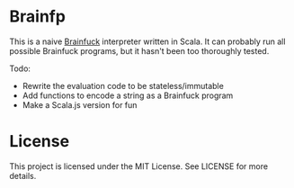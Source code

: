 # Brainfp

This is a naive [Brainfuck](https://en.wikipedia.org/wiki/Brainfuck) interpreter
written in Scala. It can probably run all possible Brainfuck programs, but it
hasn't been too thoroughly tested.

Todo:

* Rewrite the evaluation code to be stateless/immutable
* Add functions to encode a string as a Brainfuck program
* Make a Scala.js version for fun

# License

This project is licensed under the MIT License. See LICENSE for more details.
